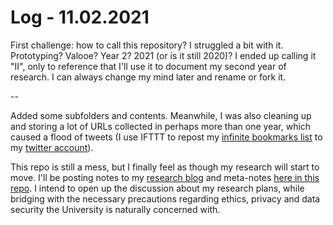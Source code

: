 # Log - 11.02.2021

First challenge: how to call this repository? I struggled a bit with it. Prototyping? Valooe? Year 2? 2021 (or is it still 2020)? I ended up calling it "II", only to reference that I'll use it to document my second year of research. I can always change my mind later and rename or fork it.

--

Added some subfolders and contents. Meanwhile, I was also cleaning up and storing a lot of URLs collected in perhaps more than one year, which caused a flood of tweets (I use IFTTT to repost my [infinite bookmarks list](https://links.efeefe.me) to my [twitter account](https://twitter.com/efeefe)).

This repo is still a mess, but I finally feel as though my research will start to move. I'll be posting notes to my [research blog](https://is.efeefe.me/opendott) and meta-notes [here in this repo](../). I intend to open up the discussion about my research plans, while bridging with the necessary precautions regarding ethics, privacy and data security the University is naturally concerned with.
